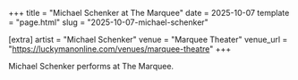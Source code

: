 +++
title = "Michael Schenker at The Marquee"
date = 2025-10-07
template = "page.html"
slug = "2025-10-07-michael-schenker"

[extra]
artist = "Michael Schenker"
venue = "Marquee Theater"
venue_url = "https://luckymanonline.com/venues/marquee-theatre"
+++

Michael Schenker performs at The Marquee.
